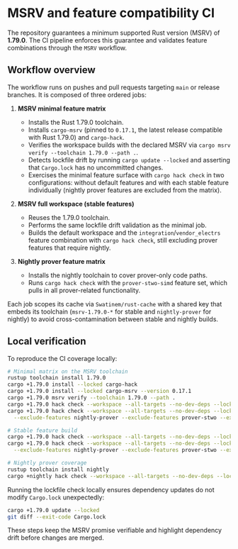 # MSRV and feature compatibility CI

The repository guarantees a minimum supported Rust version (MSRV) of **1.79.0**. The
CI pipeline enforces this guarantee and validates feature combinations through the
`MSRV` workflow.

## Workflow overview

The workflow runs on pushes and pull requests targeting `main` or release
branches. It is composed of three ordered jobs:

1. **MSRV minimal feature matrix**
   - Installs the Rust 1.79.0 toolchain.
   - Installs `cargo-msrv` (pinned to `0.17.1`, the latest release compatible with
     Rust 1.79.0) and `cargo-hack`.
   - Verifies the workspace builds with the declared MSRV via
     `cargo msrv verify --toolchain 1.79.0 --path .`.
   - Detects lockfile drift by running `cargo update --locked` and asserting that
     `Cargo.lock` has no uncommitted changes.
   - Exercises the minimal feature surface with `cargo hack check` in two
     configurations: without default features and with each stable feature
     individually (nightly prover features are excluded from the matrix).

2. **MSRV full workspace (stable features)**
   - Reuses the 1.79.0 toolchain.
   - Performs the same lockfile drift validation as the minimal job.
   - Builds the default workspace and the `integration`/`vendor_electrs`
     feature combination with `cargo hack check`, still excluding prover
     features that require nightly.

3. **Nightly prover feature matrix**
   - Installs the nightly toolchain to cover prover-only code paths.
   - Runs `cargo hack check` with the `prover-stwo-simd` feature set, which pulls
     in all prover-related functionality.

Each job scopes its cache via `Swatinem/rust-cache` with a shared key that embeds
its toolchain (`msrv-1.79.0-*` for stable and `nightly-prover` for nightly) to
avoid cross-contamination between stable and nightly builds.

## Local verification

To reproduce the CI coverage locally:

```bash
# Minimal matrix on the MSRV toolchain
rustup toolchain install 1.79.0
cargo +1.79.0 install --locked cargo-hack
cargo +1.79.0 install --locked cargo-msrv --version 0.17.1
cargo +1.79.0 msrv verify --toolchain 1.79.0 --path .
cargo +1.79.0 hack check --workspace --all-targets --no-dev-deps --locked --no-default-features
cargo +1.79.0 hack check --workspace --all-targets --no-dev-deps --locked --each-feature \
  --exclude-features nightly-prover --exclude-features prover-stwo --exclude-features prover-stwo-simd

# Stable feature build
cargo +1.79.0 hack check --workspace --all-targets --no-dev-deps --locked
cargo +1.79.0 hack check --workspace --all-targets --no-dev-deps --locked --features "integration,vendor_electrs" \
  --exclude-features nightly-prover --exclude-features prover-stwo --exclude-features prover-stwo-simd

# Nightly prover coverage
rustup toolchain install nightly
cargo +nightly hack check --workspace --all-targets --no-dev-deps --locked --features "prover-stwo-simd"
```

Running the lockfile check locally ensures dependency updates do not modify
`Cargo.lock` unexpectedly:

```bash
cargo +1.79.0 update --locked
git diff --exit-code Cargo.lock
```

These steps keep the MSRV promise verifiable and highlight dependency drift
before changes are merged.
